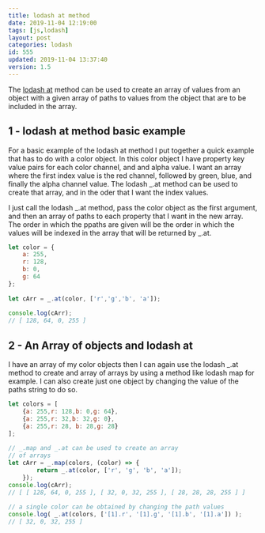```yaml
---
title: lodash at method
date: 2019-11-04 12:19:00
tags: [js,lodash]
layout: post
categories: lodash
id: 555
updated: 2019-11-04 13:37:40
version: 1.5
---
```


The [lodash at](https://lodash.com/docs/4.17.15#at) method can be used to create an array of values from an object with a given array of paths to values from the object that are to be included in the array.

<!-- more -->

## 1 - lodash at method basic example

For a basic example of the lodash at method I put together a quick example that has to do with a color object. In this color object I have property key value pairs for each color channel, and and alpha value. I want an array where the first index value is the red channel, followed by green, blue, and finally the alpha channel value. The lodash \_.at method can be used to create that array, and in the oder that I want the index values.

I just call the lodash \_.at method, pass the color object as the first argument, and then an array of paths to each property that I want in the new array. The order in which the ppaths are given will be the order in which the values will be indexed in the array that will be returned by \_.at.

```js
let color = {
    a: 255,
    r: 128,
    b: 0,
    g: 64
};
 
let cArr = _.at(color, ['r','g','b', 'a']);
 
console.log(cArr);
// [ 128, 64, 0, 255 ]
```

## 2 - An Array of objects and lodash at

I have an array of my color objects then I can again use the lodash \_.at method to create and array of arrays by using a method like lodash map for example. I can also create just one object by changing the value of the paths string to do so.

```js
let colors = [
    {a: 255,r: 128,b: 0,g: 64},
    {a: 255,r: 32,b: 32,g: 0},
    {a: 255,r: 28, b: 28,g: 28}
];
 
// _.map and _.at can be used to create an array
// of arrays
let cArr = _.map(colors, (color) => {
        return _.at(color, ['r', 'g', 'b', 'a']);
    });
console.log(cArr);
// [ [ 128, 64, 0, 255 ], [ 32, 0, 32, 255 ], [ 28, 28, 28, 255 ] ]
 
// a single color can be obtained by changing the path values
console.log( _.at(colors, ['[1].r', '[1].g', '[1].b', '[1].a']) );
// [ 32, 0, 32, 255 ]
```